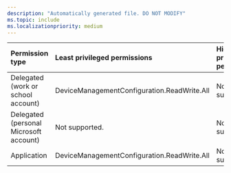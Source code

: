 ```yaml
---
description: "Automatically generated file. DO NOT MODIFY"
ms.topic: include
ms.localizationpriority: medium
---
```


|Permission type|Least privileged permissions|Higher privileged permissions|
|:---|:---|:---|
|Delegated (work or school account)|DeviceManagementConfiguration.ReadWrite.All|Not supported.|
|Delegated (personal Microsoft account)|Not supported.|Not supported.|
|Application|DeviceManagementConfiguration.ReadWrite.All|Not supported.|

